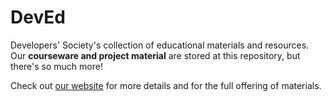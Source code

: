 # DevEd
Developers' Society's collection of educational materials and resources. Our **courseware and project material** are stored at this repository, but there's so much more!

Check out [our website](http://devsociety.ph) for more details and for the full offering of materials.
